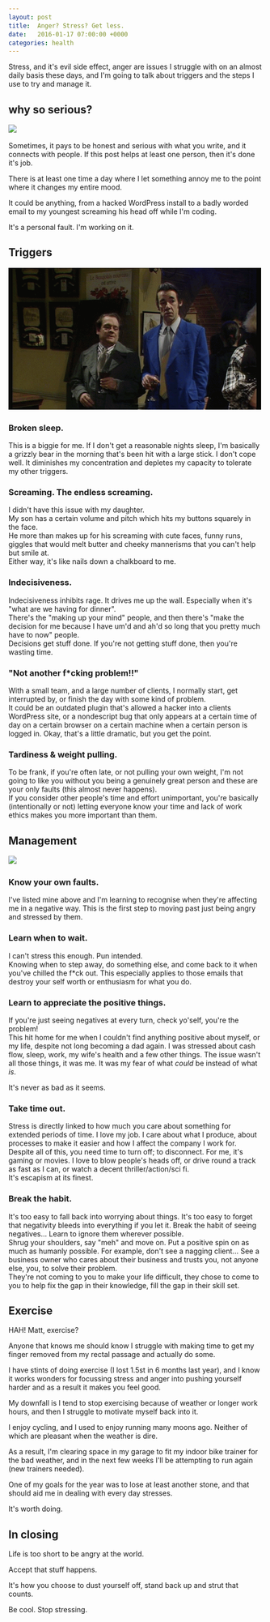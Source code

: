 ```yaml
---
layout: post
title:  Anger? Stress? Get less.
date:   2016-01-17 07:00:00 +0000
categories: health
---
```


Stress, and it's evil side effect, anger are issues I struggle with on an almost daily basis these days, and I'm going to talk about triggers and the steps I use to try and manage it.

## why so serious?

<img class="hang" src="http://i1.kwejk.pl/k/obrazki/375ccf81be69a09ef0106216e4e2a4ee.gif">

Sometimes, it pays to be honest and serious with what you write, and it connects with people. If this post helps at least one person, then it's done it's job.

There is at least one time a day where I let something annoy me to the point where it changes my entire mood.

It could be anything, from a hacked WordPress install to a badly worded email to my youngest screaming his head off while I'm coding.

It's a personal fault. I'm working on it.

## Triggers

<img class="hang" src="/img/post-images/anger-stress-get-less-trigger.gif">

### Broken sleep.  
This is a biggie for me. If I don't get a reasonable nights sleep, I'm basically a grizzly bear in the morning that's been hit with a large stick. I don't cope well.
It diminishes my concentration and depletes my capacity to tolerate my other triggers.

### Screaming. The endless screaming.  
I didn't have this issue with my daughter.  
My son has a certain volume and pitch which hits my buttons squarely in the face.  
He more than makes up for his screaming with cute faces, funny runs, giggles that would melt butter and cheeky mannerisms that you can't help but smile at.  
Either way, it's like nails down a chalkboard to me.

### Indecisiveness.  
Indecisiveness inhibits rage. It drives me up the wall.  Especially when it's "what are we having for dinner".  
There's the "making up your mind" people, and then there's "make the decision for me because I have um'd and ah'd so long that you pretty much have to now" people.  
Decisions get stuff done. If you're not getting stuff done, then you're wasting time.

### "Not another f*cking problem!!"  
With a small team, and a large number of clients, I normally start, get interrupted by, or finish the day with some kind of problem.  
It could be an outdated plugin that's allowed a hacker into a clients WordPress site, or a nondescript bug that only appears at a certain time of day on a certain browser on a certain machine when a certain person is logged in. Okay, that's a little dramatic, but you get the point.

### Tardiness & weight pulling.  
To be frank, if you're often late, or not pulling your own weight, I'm not going to like you without you being a genuinely great person and these are your only faults (this almost never happens).  
If you consider other people's time and effort unimportant, you're basically (intentionally or not) letting everyone know your time and lack of work ethics makes you more important than them.

## Management

<img class="hang" src="http://i.giphy.com/ZW67Zw8cbIojS.gif">

### Know your own faults.  
I've listed mine above and I'm learning to recognise when they're affecting me in a negative way. This is the first step to moving past just being angry and stressed by them.

### Learn when to wait.  
I can't stress this enough. Pun intended.  
Knowing when to step away, do something else, and come back to it when you've chilled the f*ck out. This especially applies to those emails that destroy your self worth or enthusiasm for what you do.

### Learn to appreciate the positive things.  
If you're just seeing negatives at every turn, check yo'self, you're the problem!  
This hit home for me when I couldn't find anything positive about myself, or my life, despite not long becoming a dad again.
I was stressed about cash flow, sleep, work, my wife's health and a few other things. The issue wasn't all those things, it was me. It was my fear of what _could_ be instead of what _is_.

It's never as bad as it seems.

### Take time out.  
Stress is directly linked to how much you care about something for extended periods of time. I love my job. I care about what I produce, about processes to make it easier and how I affect the company I work for.   
Despite all of this, you need time to turn off; to disconnect.
For me, it's gaming or movies. I love to blow people's heads off, or drive round a track as fast as I can, or watch a decent thriller/action/sci fi.  
It's escapism at its finest.

### Break the habit.  
It's too easy to fall back into worrying about things. It's too easy to forget that negativity bleeds into everything if you let it. Break the habit of seeing negatives... Learn to ignore them wherever possible.  
Shrug your shoulders, say "meh" and move on.
Put a positive spin on as much as humanly possible.
For example, don't see a nagging client... See a business owner who cares about their business and trusts you, not anyone else, you, to solve their problem.  
They're not coming to you to make your life difficult, they chose to come to you to help fix the gap in their knowledge, fill the gap in their skill set.

## Exercise

HAH! Matt, exercise?

Anyone that knows me should know I struggle with making time to get my finger removed from my rectal passage and actually do some.

I have stints of doing exercise (I lost 1.5st in 6 months last year), and I know it works wonders for focussing stress and anger into pushing yourself harder and as a result it makes you feel good.

My downfall is I tend to stop exercising because of weather or longer work hours, and then I struggle to motivate myself back into it.

I enjoy cycling, and I used to enjoy running many moons ago. Neither of which are pleasant when the weather is dire.

As a result, I'm clearing space in my garage to fit my indoor bike trainer for the bad weather, and in the next few weeks I'll be attempting to run again (new trainers needed).

One of my goals for the year was to lose at least another stone, and that should aid me in dealing with every day stresses.

It's worth doing.

## In closing

Life is too short to be angry at the world.

Accept that stuff happens.

It's how you choose to dust yourself off, stand back up and strut that counts.

Be cool. Stop stressing.

